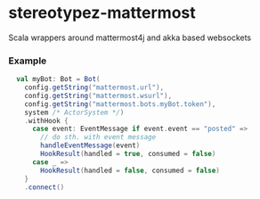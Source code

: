 # stereotypez-mattermost
Scala wrappers around mattermost4j and akka based websockets

### Example
```scala
  val myBot: Bot = Bot(
    config.getString("mattermost.url"),
    config.getString("mattermost.wsurl"),
    config.getString("mattermost.bots.myBot.token"),
    system /* ActorSystem */)
    .withHook {
      case event: EventMessage if event.event == "posted" =>
        // do sth. with event message
        handleEventMessage(event)
        HookResult(handled = true, consumed = false)
      case _ =>
        HookResult(handled = false, consumed = false)
    }
    .connect()
```